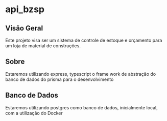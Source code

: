 # api_bzsp

## Visão Geral
Este projeto visa ser um sistema de controle de estoque e orçamento para um loja de material de construções. 

## Sobre
Estaremos utilizando express, typescript o frame work de abstração do banco de dados do prisma para o desenvolvimento

## Banco de Dados
Estaremos utilizando postgres como banco de dados, inicialmente local, com a utilização do Docker
